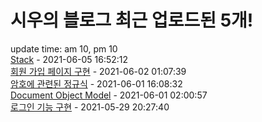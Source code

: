 # 시우의 블로그 최근 업로드된 5개!<br>

update time: am 10, pm 10<br>[Stack](https://velog.io/@dev_shu/Stack) - 2021-06-05 16:52:12<br>
[회원 가입 페이지 구현](https://velog.io/@dev_shu/%ED%9A%8C%EC%9B%90-%EA%B0%80%EC%9E%85-%ED%8E%98%EC%9D%B4%EC%A7%80-%EA%B5%AC%ED%98%84) - 2021-06-02 01:07:39<br>
[암호에 관련된 정규식](https://velog.io/@dev_shu/%EC%95%94%ED%98%B8%EC%97%90-%EA%B4%80%EB%A0%A8%EB%90%9C-%EC%A0%95%EA%B7%9C%EC%8B%9D) - 2021-06-01 16:08:32<br>
[Document Object Model](https://velog.io/@dev_shu/DOM) - 2021-06-01 02:00:57<br>
[로그인 기능 구현](https://velog.io/@dev_shu/%EB%A1%9C%EA%B7%B8%EC%9D%B8-%EA%B8%B0%EB%8A%A5-%EA%B5%AC%ED%98%84) - 2021-05-29 20:27:40<br>
